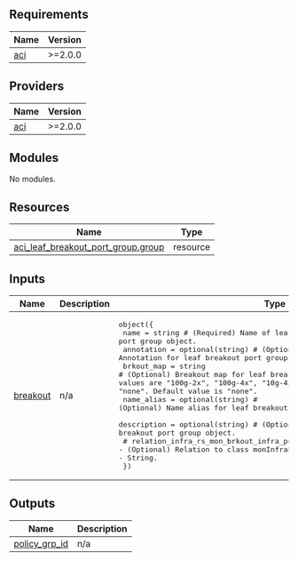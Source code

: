<!-- BEGIN_TF_DOCS -->
## Requirements

| Name | Version |
|------|---------|
| <a name="requirement_aci"></a> [aci](#requirement\_aci) | >=2.0.0 |

## Providers

| Name | Version |
|------|---------|
| <a name="provider_aci"></a> [aci](#provider\_aci) | >=2.0.0 |

## Modules

No modules.

## Resources

| Name | Type |
|------|------|
| [aci_leaf_breakout_port_group.group](https://registry.terraform.io/providers/CiscoDevNet/aci/latest/docs/resources/leaf_breakout_port_group) | resource |

## Inputs

| Name | Description | Type | Default | Required |
|------|-------------|------|---------|:--------:|
| <a name="input_breakout"></a> [breakout](#input\_breakout) | n/a | <pre>object({<br>    name        = string # (Required) Name of leaf breakout port group object.<br>    annotation  = optional(string) # (Optional) Annotation for leaf breakout port group object.<br>    brkout_map  = string # (Optional) Breakout map for leaf breakout port group object. Allowed values are "100g-2x", "100g-4x", "10g-4x", "25g-4x", "50g-8x" and "none". Default value is "none".<br>    name_alias  = optional(string) # (Optional) Name alias for leaf breakout port group object.<br>    description = optional(string) # (Optional) Description for leaf breakout port group object.<br>    # relation_infra_rs_mon_brkout_infra_pol - (Optional) Relation to class monInfraPol. Cardinality - N_TO_ONE. Type - String.<br>  })</pre> | n/a | yes |

## Outputs

| Name | Description |
|------|-------------|
| <a name="output_policy_grp_id"></a> [policy\_grp\_id](#output\_policy\_grp\_id) | n/a |
<!-- END_TF_DOCS -->